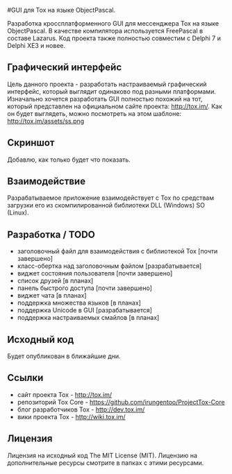 #GUI для Tox на языке ObjectPascal.

Разработка кроссплатформенного GUI для мессенджера Tox на языке ObjectPascal. В качестве компилятора используется FreePascal в составе Lazarus. Код проекта также полностью совместим с Delphi 7 и Delphi XE3 и новее.

## Графический интерфейс
Цель данного проекта - разработать настраиваемый графический интерфейс, который выглядит одинаково под разными платформами. Изначально хочется разработать GUI полностью похожий на тот, который представлен на официальном сайте проекта: http://tox.im/. Как он будет выглядеть, можно посмотреть на этом шаблоне: http://tox.im/assets/ss.png

## Скриншот
Добавлю, как только будет что показать.

## Взаимодействие
Разрабатываемое приложение взаимодействует с Tox по средствам загрузки его из скомпилированной библиотеки DLL (Windows) SO (Linux).

## Разработка / TODO
* заголовочный файл для взаимодействия с библиотекой Tox [почти завершено]
* класс-обертка над заголовочным файлом [разрабатывается]
* виджет состояния пользователя [почти завершено]
* список друзей [в планах]
* панель быстрого доступа [почти завершено]
* виджет чата [в планах]
* поддержка множества языков [в планах]
* поддержка Unicode в GUI [разрабатывается]
* поддержка настраиваемых смайлов [в планах]

## Исходный код
Будет опубликован в ближайшие дни.

## Ссылки
* сайт проекта Tox - http://tox.im/
* репозиторий Tox Core - https://github.com/irungentoo/ProjectTox-Core
* блог разработчиков Tox - http://dev.tox.im/
* вики проекта Tox - http://wiki.tox.im/

## Лицензия
Лицензия на исходный код The MIT License (MIT).
Лицензию на дополнительные ресурсы смотрите в папках с этими ресурсами.
